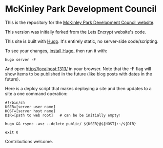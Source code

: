 McKinley Park Development Council
=====================

This is the repository for the [McKinley Park Development Council website](https://mckinleyparkdevelopmentcouncil.org/).

This version was initially forked from the Lets Encrypt website's code.

This site is built with [Hugo](https://gohugo.io/). It's entirely static, no server-side code/scripting.

To see your changes, [install
Hugo](https://gohugo.io/getting-started/installing), then run it with:

```
hugo server -F
```

And open <a href="http://localhost:1313/">http://localhost:1313/</a> in your
browser. Note that the -F flag will show items to be published in the future
(like blog posts with dates in the future).

Here is a deploy script that makes deploying a site and then updates to a site a one command operation:

```
#!/bin/sh
USER=[server user name]
HOST=[server host name]
DIR=[path to web root]   # can be be initially empty!

hugo && rsync -avz --delete public/ ${USER}@${HOST}:~/${DIR}

exit 0
```

Contributions welcome.


